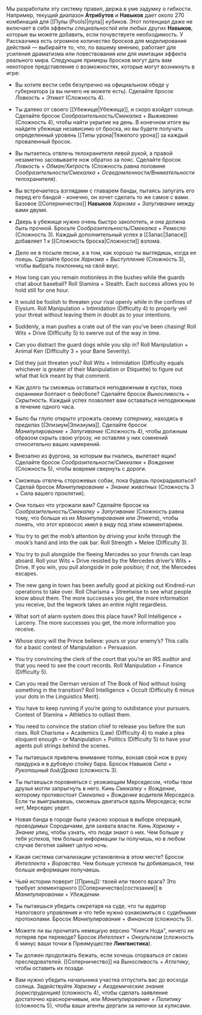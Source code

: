 Мы разработали эту систему правил, держа в уме задумку о гибкости. Например, текущий диапазон **Атрибутов** и **Навыков** дает около 270 комбинаций для [[Пулы (Pools)|пула]] кубиков. Этот потенциал даже не включает в себя эффекты *специальностей* или любых других **Навыков**, которые вы можете добавить, если почувствуете необходимость. У Рассказчика есть огромное количество бросков для моделирования действий — выбирайте то, что, по вашему мнению, работает для усиления драматизма или повествования или для имитации эффекта реального мира. Следующие примеры бросков могут дать вам некоторое представление о возможностях, которые могут возникнуть в игре:

- Вы хотите вести себя безупречно на официальном обеде у губернатора (а вы ничего не можете есть). Сделайте бросок *Ловкость* + *Этикет* (Сложность 4).
- Ты далеко от своего [[Убежище|Убежища]], и скоро взойдет солнце. Сделайте бросок *Сообразительность/Смекалка* + *Выживание* (Сложность 4), чтобы найти укрытие на день. В конечном итоге вы найдете убежище независимо от броска, но вы будете получать определенный уровень [[Типы урона|Тяжелого урона]] за каждый проваленный бросок.
- Вы пытаетесь отвлечь телохранителя левой рукой, а правой незаметно засовываете нож обратно за пояс. Сделайте бросок *Ловкость* + *Обман/Хитрость* (Сложность равна половине *Сообразительности/Смекалка* + *Осведомленности/Внимательности* телохранителя).
- Вы встречаетесь взглядами с главарем банды, пытаясь запугать его перед его бандой - конечно, он хочет сделать то же самое с вами. Базовое [[Соперничество]] **Навыков** *Харизма* + *Запугивание* между вами двумя.
- Дверь в убежище нужно очень быстро заколотить, и она должна быть прочной. Бросьте *Сообразительность/Смекалка* + *Ремесло* (Сложность 3). Каждый дополнительный успех в [[Запас|Запасе]] добавляет 1 к [[Сложность броска|Сложности]] взлома.
- Дело не в посыле песни, а в том, как хорошо ты выглядишь, когда ее поешь. Сделайте бросок *Харизма* + *Выступление* (Сложность 3), чтобы выбрать поклонниц на свой вкус.
- How long can you remain motionless in the bushes while the guards chat about baseball? Roll Stamina + Stealth. Each success allows you to hold still for one hour.
- It would be foolish to threaten your rival openly while in the confines of Elysium. Roll Manipulation + Intimidation (Difficulty 4) to properly veil your threat without leaving them in doubt as to your intentions.
- Suddenly, a man pushes a crate out of the van you’ve been chasing! Roll Wits + Drive (Difficulty 5) to swerve out of the way in time.
- Can you distract the guard dogs while you slip in? Roll Manipulation + Animal Ken (Difficulty 3 + your Bane Severity). 
- Did they just threaten you? Roll Wits + Intimidation (Difficulty equals whichever is greater of their Manipulation or Etiquette) to figure out what that lick meant by that comment.

- Как долго ты сможешь оставаться неподвижным в кустах, пока охранники болтают о бейсболе? Сделайте бросок *Выносливость* + *Скрытность*. Каждый успех позволяет вам оставаться неподвижным в течение одного часа.
- Было бы глупо открыто угрожать своему сопернику, находясь в пределах [[Элизиум|Элизиума]]. Сделайте бросок *Манипулирование* + *Запугивание* (Сложность 4), чтобы должным образом скрыть свою угрозу, не оставляя у них сомнений относительно ваших намерений.
- Внезапно из фургона, за которым вы гнались, вылетает ящик! Сделайте бросок *Сообразительности/Смекалки* + *Вождение* (Сложность 5), чтобы вовремя свернуть с дороги.
- Сможешь отвлечь сторожевых собак, пока будешь прокрадываться? Сделай бросок *Манипулирование* + *Знание животных* (Сложность 3 + Сила вашего проклятия).
- Они только что угрожали вам? Сделайте бросок на *Сообразительность/Смекалку* + *Запугивание* (Сложность равна тому, что больше из их *Манипулирования* или *Этикета*), чтобы понять, что этот кровосос имел в виду под этим комментарием.
- You try to get the mob’s attention by driving your knife through the mook’s hand and into the oak bar. Roll Strength + Melee (Difficulty 3).
- You try to pull alongside the fleeing Mercedes so your friends can leap aboard. Roll your Wits + Drive resisted by the Mercedes driver’s Wits + Drive. If you win, you pull alongside in pole position; if not, the Mercedes escapes.
- The new gang in town has been awfully good at picking out Kindred-run operations to take over. Roll Charisma + Streetwise to see what people know about them. The more successes you get, the more information you receive, but the legwork takes an entire night regardless.
- What sort of alarm system does this place have? Roll Intelligence + Larceny. The more successes you get, the more information you receive.
- Whose story will the Prince believe: yours or your enemy’s? This calls for a basic contest of Manipulation + Persuasion.
- You try convincing the clerk of the court that you’re an IRS auditor and that you need to see the court records. Roll Manipulation + Finance (Difficulty 5).
- Can you read the German version of The Book of Nod without losing something in the transition? Roll Intelligence + Occult (Difficulty 6 minus your dots in the Linguistics Merit).
- You have to keep running if you’re going to outdistance your pursuers. Contest of Stamina + Athletics to outlast them.
- You need to convince the station chief to release you before the sun rises. Roll Charisma + Academics (Law) (Difficulty 4) to make a plea eloquent enough – or Manipulation + Politics (Difficulty 5) to have your agents pull strings behind the scenes.
- Ты пытаешься привлечь внимание толпы, вонзая свой нож в руку придурка и в дубовую стойку бара. Бросок Навыков *Сила* + *Рукопашный бой/Драка* (сложность 3).
- Ты пытаешься поровняться с уезжающим Мерседесом, чтобы твои друзья могли запрыгнуть в него. Кинь *Смекалку* + *Вождение*, которому противостоит *Смекалка* + *Вождение* водителя Мерседеса. Если ты выигрываешь, сможешь двигаться вдоль Мерседеса; если нет, Мерседес уедет.
- Новая банда в городе была ужасно хороша в выборе операций, проводимых Сородичами, для захвата власти. Кинь *Харизму* + *Знание улиц*, чтобы узнать, что люди знают о них. Чем больше у тебя успехов, тем больше информации ты получишь, но в любом случае беготня займет целую ночь.
- Какая система сигнализации установлена в этом месте? Бросок *Интеллекта* + *Воровства*. Чем больше успехов ты добиваешься, тем больше информации получаешь.
- Чьей истории поверит [[Принц]]: твоей или твоего врага? Это требует элементарного [[Соперничество|состязания]] в *Манипулировании* + *Убеждении*.
- Ты пытаешься убедить секретаря на суде, что ты аудитор Налогового управления и что тебе нужно ознакомиться с судебными протоколами. Бросок *Манипулирования* + *Финансов* (сложность 5).
- Можете ли вы прочитать немецкую версию "Книги Нода", ничего не потеряв при переводе? Бросок *Интеллект* + *Оккультизм* (сложность 6 минус ваши точки в Преимуществе **Лингвистика**).
- Ты должен продолжать бежать, если хочешь оторваться от своих преследователей. [[Соперничество]] на *Выносливость* + *Атлетику*, чтобы оставить их позади.
- Вам нужно убедить начальника участка отпустить вас до восхода солнца. Задействуйте *Харизму* + *Академические знания (юриспруденция)* (сложность 4), чтобы сделать заявление достаточно красноречивым, или *Манипулирование* + *Политику* (сложность 5), чтобы ваши агенты дергали за ниточки за кулисами.